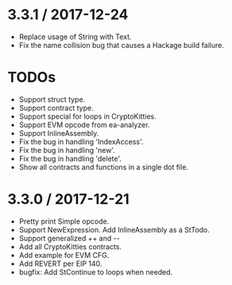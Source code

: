 3.3.1 / 2017-12-24
==================

 * Replace usage of String with Text.
 * Fix the name collision bug that causes a Hackage build failure.

TODOs
==================
  * Support struct type.
  * Support contract type.
  * Support special for loops in CryptoKitties.
  * Support EVM opcode from ea-analyzer.
  * Support InlineAssembly.
  * Fix the bug in handling 'IndexAccess'.
  * Fix the bug in handling 'new'.
  * Fix the bug in handling 'delete'.
  * Show all contracts and functions in a single dot file.


3.3.0 / 2017-12-21
==================

 * Pretty print Simple opcode.
 * Support NewExpression. Add InlineAssembly as a StTodo.
 * Support generalized ++ and --
 * Add all CryptoKitties contracts.
 * Add example for EVM CFG.
 * Add REVERT per EIP 140.
 * bugfix: Add StContinue to loops when needed.
